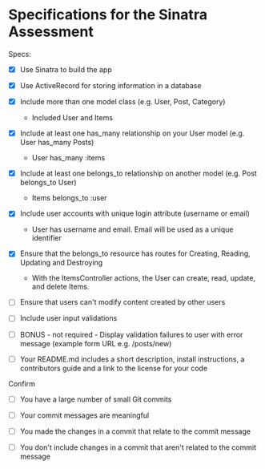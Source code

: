 # Specifications for the Sinatra Assessment

Specs:
- [x] Use Sinatra to build the app

- [x] Use ActiveRecord for storing information in a database

- [x] Include more than one model class (e.g. User, Post, Category)
  - Included User and Items

- [x] Include at least one has_many relationship on your User model (e.g. User has_many Posts)
  - User has_many :items

- [x] Include at least one belongs_to relationship on another model (e.g. Post belongs_to User)
  - Items belongs_to :user

- [x] Include user accounts with unique login attribute (username or email)
  - User has username and email. Email will be used as a unique identifier
  
- [x] Ensure that the belongs_to resource has routes for Creating, Reading, Updating and Destroying
  - With the ItemsController actions, the User can create, read, update, and delete Items.
  
- [ ] Ensure that users can't modify content created by other users

- [ ] Include user input validations

- [ ] BONUS - not required - Display validation failures to user with error message (example form URL e.g. /posts/new)

- [ ] Your README.md includes a short description, install instructions, a contributors guide and a link to the license for your code


Confirm
- [ ] You have a large number of small Git commits

- [ ] Your commit messages are meaningful

- [ ] You made the changes in a commit that relate to the commit message

- [ ] You don't include changes in a commit that aren't related to the commit message
